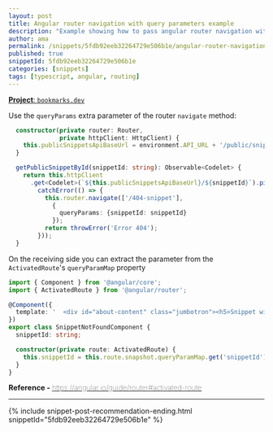 ```yaml
---
layout: post
title: Angular router navigation with query parameters example
description: "Example showing how to pass angular router navigation with query parameters and how to receive them"
author: ama
permalink: /snippets/5fdb92eeb32264729e506b1e/angular-router-navigation-with-query-parameters-example
published: true
snippetId: 5fdb92eeb32264729e506b1e
categories: [snippets]
tags: [typescript, angular, routing]
---
```


[**Project**: `bookmarks.dev`](https://github.com/codeverland/codever)

Use the `queryParams` extra parameter of the router `navigate` method:

```typescript
  constructor(private router: Router,
              private httpClient: HttpClient) {
    this.publicSnippetsApiBaseUrl = environment.API_URL + '/public/snippets';
  }

  getPublicSnippetById(snippetId: string): Observable<Codelet> {
    return this.httpClient
      .get<Codelet>(`${this.publicSnippetsApiBaseUrl}/${snippetId}`).pipe(
        catchError(() => {
          this.router.navigate(['/404-snippet'],
            {
              queryParams: {snippetId: snippetId}
            });
          return throwError('Error 404');
        }));
  }
```

On the receiving side you can extract the parameter from the `ActivatedRoute`'s `queryParamMap` property

```typescript
import { Component } from '@angular/core';
import { ActivatedRoute } from '@angular/router';

@Component({
  template: '  <div id="about-content" class="jumbotron"><h5>Snippet with the id "{{snippetId}}" was not found - the submitter might have deleted it</h5> </div>'
})
export class SnippetNotFoundComponent {
  snippetId: string;

  constructor(private route: ActivatedRoute) {
    this.snippetId = this.route.snapshot.queryParamMap.get('snippetId');
  }
}

```

<span style="font-size: 0.9rem">
  <strong>Reference - </strong>
  <a href="https://angular.io/guide/router#activated-route" target="_blank" style="font-weight: lighter">
     https://angular.io/guide/router#activated-route
  </a>
</span>

<hr/>


 {% include snippet-post-recommendation-ending.html snippetId="5fdb92eeb32264729e506b1e" %}
